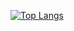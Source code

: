 [![Top Langs](https://github-readme-stats.vercel.app/api?username=SakuraPuare&theme=dracula)](https://github.com/anuraghazra/github-readme-stats)
<!--
**SakuraPuare/SakuraPuare** is a ✨ _special_ ✨ repository because its `README.md` (this file) appears on your GitHub profile.

Here are some ideas to get you started:

- 🔭 I’m currently working on ...
- 🌱 I’m currently learning ...
- 👯 I’m looking to collaborate on ...
- 🤔 I’m looking for help with ...
- 💬 Ask me about ...
- 📫 How to reach me: ...
- 😄 Pronouns: ...
- ⚡ Fun fact: ...
-->
